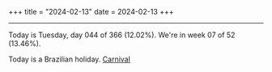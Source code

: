 +++
title = "2024-02-13"
date = 2024-02-13
+++

---

Today is Tuesday, day 044 of 366 (12.02%). We're in week 07 of 52 (13.46%).

Today is a Brazilian holiday. [Carnival](https://en.wikipedia.org/wiki/Brazilian_Carnival)
